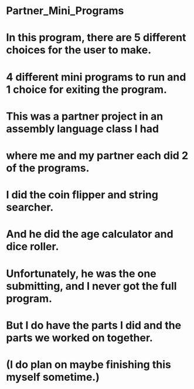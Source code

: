 # Partner_Mini_Programs

# In this program, there are 5 different choices for the user to make.
# 4 different mini programs to run and 1 choice for exiting the program.

# This was a partner project in an assembly language class I had 
# where me and my partner each did 2 of the programs.
# I did the coin flipper and string searcher.
# And he did the age calculator and dice roller.
# Unfortunately, he was the one submitting, and I never got the full program. 
# But I do have the parts I did and the parts we worked on together.
# (I do plan on maybe finishing this myself sometime.)
